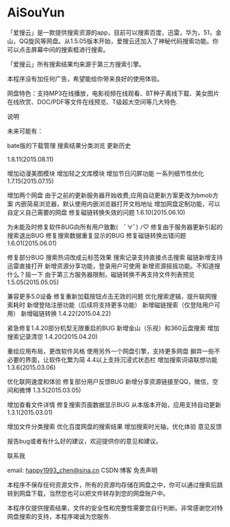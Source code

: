 # AiSouYun
「爱搜云」是一款提供搜索资源的app，目前可以搜索百度，迅雷，华为，51，金山，QQ旋风等网盘。从1.5.05版本开始，爱搜云还加入了神秘代码搜索功能。你可以点击屏幕中间的搜索框进行搜索。

「爱搜云」所有搜索结果均来源于第三方搜索引擎。

本程序没有加任何广告，希望能给你带来良好的使用体验。

网盘特色：支持MP3在线播放，电影视频在线观看、BT种子离线下载、美女图片在线欣赏、DOC/PDF等文件在线预览、T级超大空间等几大特色.

说明

未来可能有：

bate版的下载管理
搜索结果分类浏览
更新历史

1.8.11(2015.08.11)

增加动漫美图模块
增加轻之文库模块
增加节日闪屏功能
一系列细节性优化
1.7.15(2015.07.15)

增加两个网盘
由于之前的更新服务器开始收费,应用自动更新方案更改为bmob方案
内嵌简易浏览器，默认使用内嵌浏览器打开文档地址
增加网盘定制功能，可以自定义自己需要的网盘
修复磁链转换失效的问题
1.6.10(2015.06.10)

为未能及时修复软件BUG向所有用户致歉(　ﾟ∀ﾟ) ﾉ♡
修复由于服务器更新引起的搜索退出BUG
修复搜索数据重复显示的BUG
修复磁链转换出错问题
1.6.01(2015.06.01)

修复部分BUG
搜索热词改成云标签效果
搜索记录支持直接点击搜索
磁链新增支持迅雷直接打开
新增资源分享功能，登录用户可使用
新增资源摇摇功能。不知道搜什么？摇一下
由于第三方服务器限制，磁链转换不再支持文件列表预览
1.5.05(2015.05.05)

兼容更多5.0设备
修复重新加载按钮点击无效的问题
优化搜索逻辑，提升联网搜索耗时
新增登陆注册功能（后续将支持更多功能）
新增磁链搜索（仅登陆用户可用）
新增磁链转换
1.4.22(2015.04.22)

紧急修复1.4.20部分机型无限重启的BUG
新增金山（乐视）和360云盘搜索
增加搜索记录清空
1.4.20(2015.04.20)

重绘应用布局，更改软件风格
使用另外一个网盘引擎，支持更多网盘
摒弃一些不必要的界面，让软件化繁为简
4.4以上支持沉浸式状态栏
增加搜索词语联想功能
1.3.6(2015.03.06)

优化联网速度和体验
修复部分用户反馈BUG
新增分享资源链接至QQ，微信，空间和微博
1.3.5(2015.03.05)

增加查看文件详情
修复搜索页面数据显示BUG
从本版本开始，应用支持自动更新
1.3.1(2015.03.01)

增加文件分类搜索
优化百度网盘的搜索结果
增加搜索时光轴，优化体验
意见反馈

报告bug或者有什么好的建议，欢迎提供你的意见和建议。

联系我

email: happy1993_chen@sina.cn
CSDN:博客
免责声明

本程序不保存任何资源文件，所有的资源均存储在网盘之中，你可以通过搜索后跳转到网盘下载，当然您也可以把文件转存到您的网盘账户中。

本程序仅提供搜索结果，文件的安全性和完整性需要您自行判断。非常感谢您对特网盘搜索的支持，本程序竭诚为您服务.
